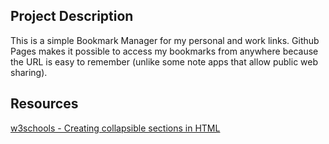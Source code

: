 ## Project Description
This is a simple Bookmark Manager for my personal and work links. Github Pages makes it possible to access my bookmarks from anywhere because the URL is easy to remember (unlike some note apps that allow public web sharing).
## Resources
[w3schools - Creating collapsible sections in HTML](https://www.w3schools.com/howto/howto_js_collapsible.asp)<br/>
